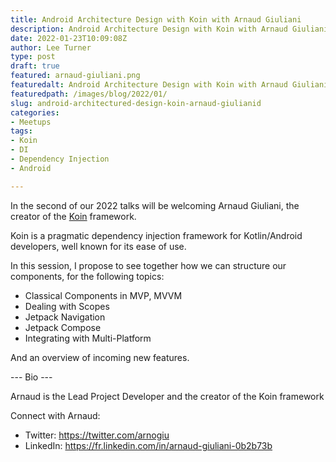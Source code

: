```yaml
---
title: Android Architecture Design with Koin with Arnaud Giuliani
description: Android Architecture Design with Koin with Arnaud Giuliani
date: 2022-01-23T10:09:08Z
author: Lee Turner
type: post
draft: true
featured: arnaud-giuliani.png
featuredalt: Android Architecture Design with Koin with Arnaud Giuliani
featuredpath: /images/blog/2022/01/
slug: android-architectured-design-koin-arnaud-giulianid
categories:
- Meetups
tags:
- Koin
- DI
- Dependency Injection
- Android

---
```


In the second of our 2022 talks will be welcoming Arnaud Giuliani, the creator of the [Koin](https://insert-koin.io) framework. 

Koin is a pragmatic dependency injection framework for Kotlin/Android developers, well known for its ease of use.

In this session, I propose to see together how we can structure our components, for the following topics:

* Classical Components in MVP, MVVM
* Dealing with Scopes
* Jetpack Navigation
* Jetpack Compose
* Integrating with Multi-Platform

And an overview of incoming new features.

--- Bio ---

Arnaud is the Lead Project Developer and the creator of the Koin framework

Connect with Arnaud:

* Twitter: https://twitter.com/arnogiu
* LinkedIn: https://fr.linkedin.com/in/arnaud-giuliani-0b2b73b